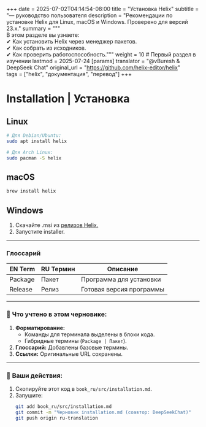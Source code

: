 +++
date = 2025-07-02T04:14:54-08:00 
title = "Установка Helix"
subtitle = "— руководство пользователя 
description = "Рекомендации по установке Helix для Linux, macOS и Windows. Проверено для версий 23.x."
summary = """\
В этом разделе вы узнаете:  
✔ Как установить Helix через менеджер пакетов.  
✔ Как собрать из исходников.  
✔ Как проверить работоспособность."""
weight = 10  # Первый раздел в изучении 
lastmod = 2025-07-24 
[params] 
  translator = "@vBuresh & DeepSeek Chat"
  original_url = "https://github.com/helix-editor/helix"  
tags = ["helix", "документация", "перевод"] 
+++

# Installation | Установка  

## Linux  
```bash  
# Для Debian/Ubuntu:  
sudo apt install helix  

# Для Arch Linux:  
sudo pacman -S helix
```
## macOS
```bash
brew install helix
```

## Windows

1. Скачайте .msi из [релизов Helix.](https://github.com/helix-editor/helix/releases)
2. Запустите installer.

---

### Глоссарий

| EN Term | RU Термин | Описание                 |
| ------- | --------- | -----------------------  |
| Package |	Пакет     | Программа для установки  |
| Release |	Релиз     | Готовая версия программы |


---

### 🎯 **Что учтено в этом черновике:**  
1. **Форматирование:**  
   - Команды для терминала выделены в блоки кода.  
   - Гибридные термины (`Package | Пакет`).  
2. **Глоссарий:** Добавлены базовые термины.  
3. **Ссылки:** Оригинальные URL сохранены.  

---

### 📌 **Ваши действия:**  
1. Скопируйте этот код в `book_ru/src/installation.md`.  
2. Запушите:  
   ```bash  
   git add book_ru/src/installation.md  
   git commit -m "Черновик installation.md (соавтор: DeepSeekChat)"  
   git push origin ru-translation
   ```

